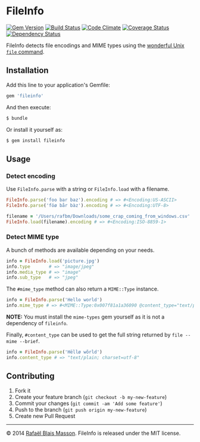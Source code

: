 # FileInfo

[![Gem Version](https://badge.fury.io/rb/fileinfo.png)](http://badge.fury.io/rb/fileinfo)
[![Build Status](https://travis-ci.org/rafBM/fileinfo.png?branch=master)](https://travis-ci.org/rafBM/fileinfo)
[![Code Climate](https://codeclimate.com/github/rafBM/fileinfo.png)](https://codeclimate.com/github/rafBM/fileinfo)
[![Coverage Status](https://coveralls.io/repos/rafBM/fileinfo/badge.png?branch=master)](https://coveralls.io/r/rafBM/fileinfo?branch=master)
[![Dependency Status](https://gemnasium.com/rafBM/fileinfo.png)](https://gemnasium.com/rafBM/fileinfo)

FileInfo detects file encodings and MIME types using the [wonderful Unix `file` command](http://en.wikipedia.org/wiki/File_\(command\)).

## Installation

Add this line to your application's Gemfile:

```ruby
gem 'fileinfo'
```

And then execute:

```sh
$ bundle
```

Or install it yourself as:

```sh
$ gem install fileinfo
```

## Usage

### Detect encoding

Use `FileInfo.parse` with a string or `FileInfo.load` with a filename.

```ruby
FileInfo.parse('foo bar baz').encoding # => #<Encoding:US-ASCII>
FileInfo.parse('föø bår bàz').encoding # => #<Encoding:UTF-8>

filename = '/Users/rafbm/Downloads/some_crap_coming_from_windows.csv'
FileInfo.load(filename).encoding # => #<Encoding:ISO-8859-1>
```

### Detect MIME type

A bunch of methods are available depending on your needs.

```ruby
info = FileInfo.load('picture.jpg')
info.type       # => "image/jpeg"
info.media_type # => "image"
info.sub_type   # => "jpeg"
```

The `#mime_type` method can also return a `MIME::Type` instance.

```ruby
info = FileInfo.parse('Hello world')
info.mime_type # => #<MIME::Type:0x007f81a1a36090 @content_type="text/plain" ...>
```

**NOTE:** You must install the `mime-types` gem yourself as it is not a dependency of `fileinfo`.

Finally, `#content_type` can be used to get the full string returned by `file --mime --brief`.

```ruby
info = FileInfo.parse('Hëllø wõrld')
info.content_type # => "text/plain; charset=utf-8"
```

## Contributing

1. Fork it
2. Create your feature branch (`git checkout -b my-new-feature`)
3. Commit your changes (`git commit -am 'Add some feature'`)
4. Push to the branch (`git push origin my-new-feature`)
5. Create new Pull Request

---

© 2014 [Rafaël Blais Masson](http://rafbm.com). FileInfo is released under the MIT license.
